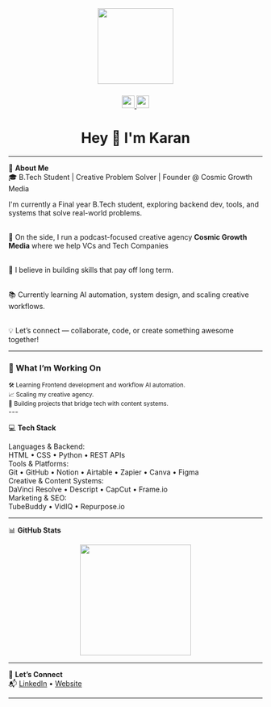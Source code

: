 <div align="center">
  <img height="150" src="https://media.giphy.com/media/M9gbBd9nbDrOTu1Mqx/giphy.gif" />
</div>

###

<div align="center">
  <a href="https://www.linkedin.com/in/karan-chaurasiya-693b86252/" target="_blank">
    <img src="https://img.shields.io/static/v1?message=LinkedIn&logo=linkedin&label=&color=0077B5&logoColor=white&labelColor=&style=for-the-badge" height="25" />
  </a>
  <a href="https://cosmicgrowthmedia.com" target="_blank">
    <img src="https://img.shields.io/static/v1?message=Website&logo=google-chrome&label=&color=4285F4&logoColor=white&labelColor=&style=for-the-badge" height="25" />
  </a>
</div>

###

<h1 align="center">Hey 👋 I'm Karan</h1>

---

💫 **About Me**  
🎓 B.Tech Student | Creative Problem Solver | Founder @ Cosmic Growth Media

I'm currently a Final year B.Tech student, exploring backend dev, tools, and systems that solve real-world problems.<br><br>

🚀 On the side, I run a podcast-focused creative agency <strong>Cosmic Growth Media</strong> where we help VCs and Tech Companies <br><br>

🎯 I believe in building skills that pay off long term.<br><br>

📚 Currently learning AI automation, system design, and scaling creative workflows.<br><br>

💡 Let’s connect — collaborate, code, or create something awesome together!

---
### 🌟 What I’m Working On
<sub>
🛠 Learning Frontend development and workflow AI automation.<br>
📈 Scaling my creative agency. <br>
🎨 Building projects that bridge tech with content systems. <br>
</sub>
---

💻 **Tech Stack**

Languages & Backend:<br>
HTML • CSS • Python • REST APIs <br>
Tools & Platforms:<br>
Git • GitHub • Notion • Airtable • Zapier • Canva • Figma<br>
Creative & Content Systems:<br>
DaVinci Resolve • Descript • CapCut • Frame.io<br>
Marketing & SEO:<br>
TubeBuddy • VidIQ • Repurpose.io <br>

---

📊 **GitHub Stats**
<div align="center">
  <img src="https://streak-stats.demolab.com?user=karanchaurasiya&theme=dark&hide_border=false&border_radius=5" height="220" />
</div>

---

🔗 **Let’s Connect**  
📬 [LinkedIn](https://www.linkedin.com/in/karan-chaurasiya-693b86252/) • [Website](https://cosmicgrowthmedia.com)

---

